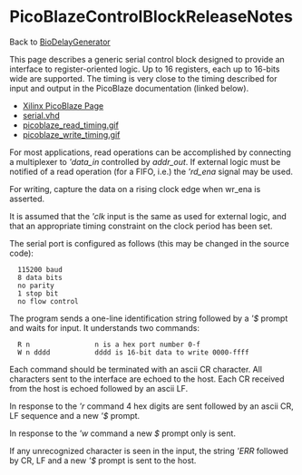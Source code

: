 # PicoBlazeControlBlockReleaseNotes
Back to [BioDelayGenerator](BioDelayGenerator.md)

This page describes a generic serial control block designed to provide an
interface to register-oriented logic.  Up to 16 registers, each up to 16-bits wide
are supported.  The timing is very close to the timing described for input and output
in the PicoBlaze documentation (linked below).

 * [Xilinx PicoBlaze Page](http://www.xilinx.com/ipcenter/processor_central/picoblaze/picoblaze_user_resources.htm)
 * [serial.vhd](http://ohm.bu.edu/~hazen/BioDelay/vhdl/serial.vhd)
 * [picoblaze_read_timing.gif](http://ohm.bu.edu/~hazen/BioDelay/vhdl/picoblaze_read_timing.gif)
 * [picoblaze_write_timing.gif](http://ohm.bu.edu/~hazen/BioDelay/vhdl/picoblaze_write_timing.gif)

For most applications, read operations can be accomplished by connecting a multiplexer
to *'data_in* controlled by *addr_out*.  If external logic must be notified of a read
operation (for a FIFO, i.e.) the *'rd_ena* signal may be used.

For writing, capture the data on a rising clock edge when wr_ena is asserted.

It is assumed that the *'clk* input is the same as used for external logic,
and that an appropriate timing constraint on the clock period has been set.

The serial port is configured as follows (this may be changed in the source code):

```
  115200 baud
  8 data bits
  no parity
  1 stop bit
  no flow control

```
The program sends a one-line identification string followed by a
*'$* prompt and waits for input.  It understands
two commands:

```
  R n                n is a hex port number 0-f
  W n dddd           dddd is 16-bit data to write 0000-ffff

```
Each command should be terminated with an ascii CR character.
All characters sent to the interface are echoed to the host.
Each CR received from the host is echoed followed by an ascii LF.

In response to the *'r* command 4 hex digits are sent followed
by an ascii CR, LF sequence and a new *'$* prompt.

In response to the *'w* command a new *$* prompt only is sent.

If any unrecognized character is seen in the input, the string *'ERR*
followed by CR, LF and a new *'$* prompt is sent to the host.

